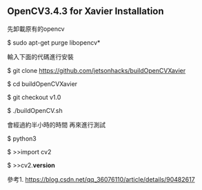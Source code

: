 OpenCV3.4.3 for Xavier Installation
-----------------
先卸載原有的opencv

$ sudo apt-get purge libopencv*

輸入下面的代碼進行安裝

$ git clone https://github.com/jetsonhacks/buildOpenCVXavier

$ cd buildOpenCVXavier

$ git checkout v1.0

$ ./buildOpenCV.sh

會經過約半小時的時間
再來進行測試

$ python3

$ >>import cv2

$ >>cv2.__version__


參考1. https://blog.csdn.net/qq_36076110/article/details/90482617
